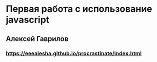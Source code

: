 # Первая работа с использование javascript 
## Алексей Гаврилов
### https://eeealesha.github.io/procrastinate/index.html
